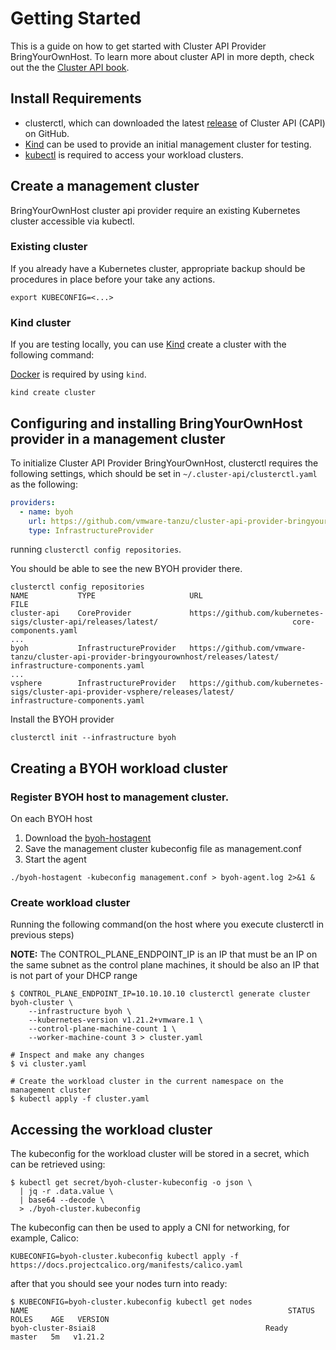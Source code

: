# Getting Started

This is a guide on how to get started with Cluster API Provider BringYourOwnHost. To learn more about cluster API in more
depth, check out the the [Cluster API book][cluster-api-book].



## Install Requirements

- clusterctl, which can downloaded the latest [release][releases] of Cluster API (CAPI) on GitHub.
- [Kind][kind] can be used  to provide an initial management cluster for testing.
- [kubectl][kubectl] is required to access your workload clusters.


## Create a management cluster
BringYourOwnHost cluster api provider require an existing Kubernetes cluster accessible via kubectl.
### Existing cluster
If you already have a Kubernetes cluster, appropriate backup should be procedures in place before your take any actions.
```shell
export KUBECONFIG=<...>

````
### Kind cluster
If you are testing locally, you can use [Kind][kind] create a cluster with the following command:

[Docker][docker] is required by using `kind`.
```shell
kind create cluster
```

## Configuring and installing BringYourOwnHost provider in a management cluster

To initialize Cluster API Provider BringYourOwnHost, clusterctl requires the following settings, which should
be set in `~/.cluster-api/clusterctl.yaml` as the following:

``` yaml
providers:
  - name: byoh
    url: https://github.com/vmware-tanzu/cluster-api-provider-bringyourownhost/releases/latest/infrastructure-components.yaml
    type: InfrastructureProvider                                                              
```


running `clusterctl config repositories`.

You should be able to see the new BYOH provider there.
```shell
clusterctl config repositories
NAME           TYPE                     URL                                                                                          FILE
cluster-api    CoreProvider             https://github.com/kubernetes-sigs/cluster-api/releases/latest/                              core-components.yaml
...
byoh           InfrastructureProvider   https://github.com/vmware-tanzu/cluster-api-provider-bringyourownhost/releases/latest/                                           infrastructure-components.yaml
...
vsphere        InfrastructureProvider   https://github.com/kubernetes-sigs/cluster-api-provider-vsphere/releases/latest/             infrastructure-components.yaml
```

Install the BYOH provider

```shell
clusterctl init --infrastructure byoh
```

## Creating a BYOH workload cluster

### Register BYOH host to management cluster.

On each BYOH host

1. Download the [byoh-hostagent](https://github.com/vmware-tanzu/cluster-api-provider-bringyourownhost/releases/latest) 
2. Save the management cluster kubeconfig file as management.conf
3. Start the agent 
```shell
./byoh-hostagent -kubeconfig management.conf > byoh-agent.log 2>&1 &
```

### Create workload cluster
Running the following command(on the host where you execute clusterctl in previous steps)

**NOTE:** The CONTROL_PLANE_ENDPOINT_IP is an IP that must be an IP on the same subnet as the control plane machines, it should be also an IP that is not part of your DHCP range

```shell
$ CONTROL_PLANE_ENDPOINT_IP=10.10.10.10 clusterctl generate cluster byoh-cluster \
    --infrastructure byoh \
    --kubernetes-version v1.21.2+vmware.1 \
    --control-plane-machine-count 1 \
    --worker-machine-count 3 > cluster.yaml

# Inspect and make any changes
$ vi cluster.yaml

# Create the workload cluster in the current namespace on the management cluster
$ kubectl apply -f cluster.yaml
```


## Accessing the workload cluster

The kubeconfig for the workload cluster will be stored in a secret, which can
be retrieved using:

``` shell
$ kubectl get secret/byoh-cluster-kubeconfig -o json \
  | jq -r .data.value \
  | base64 --decode \
  > ./byoh-cluster.kubeconfig
```

The kubeconfig can then be used to apply a CNI for networking, for example, Calico:

```shell
KUBECONFIG=byoh-cluster.kubeconfig kubectl apply -f https://docs.projectcalico.org/manifests/calico.yaml
```

after that you should see your nodes turn into ready:

```shell
$ KUBECONFIG=byoh-cluster.kubeconfig kubectl get nodes
NAME                                                          STATUS     ROLES    AGE   VERSION
byoh-cluster-8siai8                                      Ready      master   5m   v1.21.2

```



<!-- References -->
[cluster-api-book]: https://cluster-api.sigs.k8s.io/
[glossary-bootstrapping]: https://cluster-api.sigs.k8s.io/reference/glossary.html#bootstrap
[kind]: https://kind.sigs.k8s.io
[glossary-management-cluster]: https://github.com/kubernetes-sigs/cluster-api/blob/master/docs/book/GLOSSARY.md#management-cluster
[releases]: https://github.com/kubernetes-sigs/cluster-api/releases
[docker]: https://docs.docker.com/glossary/?term=install
[kubectl]: https://kubernetes.io/docs/tasks/tools/install-kubectl/
